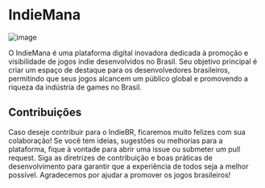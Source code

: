 # IndieMana

![image](https://github.com/user-attachments/assets/cf5f1e17-6962-4aeb-9f0a-44b52d730b66)

O IndieMana é uma plataforma digital inovadora dedicada à promoção e visibilidade de jogos indie desenvolvidos no Brasil. Seu objetivo principal é criar um espaço de destaque para os desenvolvedores brasileiros, permitindo que seus jogos alcancem um público global e promovendo a riqueza da indústria de games no Brasil.

## Contribuições

Caso deseje contribuir para o IndieBR, ficaremos muito felizes com sua colaboração! Se você tem ideias, sugestões ou melhorias para a plataforma, fique à vontade para abrir uma issue ou submeter um pull request. Siga as diretrizes de contribuição e boas práticas de desenvolvimento para garantir que a experiência de todos seja a melhor possível. Agradecemos por ajudar a promover os jogos brasileiros!
